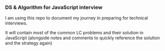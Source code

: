 ### DS & Algorithm for JavaScript interview

I am using this repo to document my journey in preparing for technical interviews.

It will contain most of the common LC problems and their solution in JavaScript (alongside notes and comments to quickly reference the solution and the strategy again)